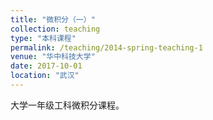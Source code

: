 ```yaml
---
title: "微积分（一）"
collection: teaching
type: "本科课程"
permalink: /teaching/2014-spring-teaching-1
venue: "华中科技大学"
date: 2017-10-01
location: "武汉"
---
```


大学一年级工科微积分课程。

